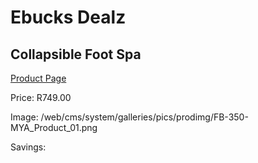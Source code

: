 
# Ebucks Dealz
## Collapsible Foot Spa
[Product Page](https://www.ebucks.com/web/shop/productSelected.do?prodId=1056110588&catId=1186086453)

Price: R749.00

Image: /web/cms/system/galleries/pics/prodimg/FB-350-MYA_Product_01.png

Savings: 


	